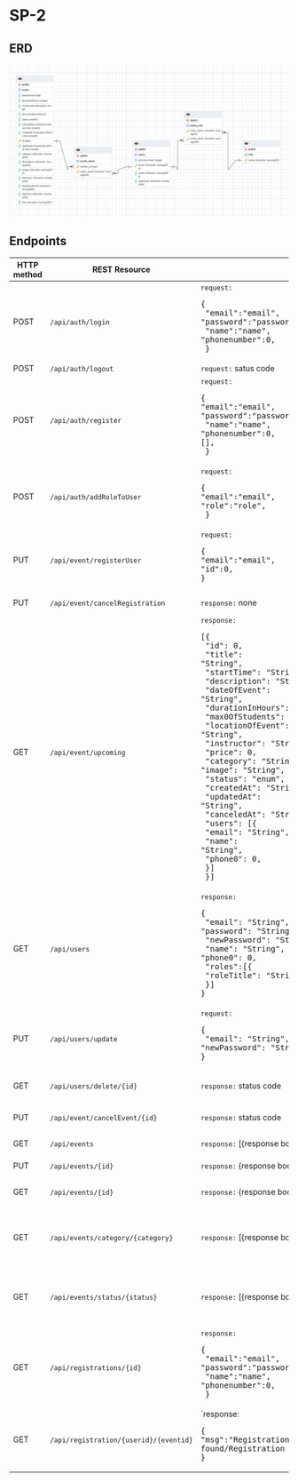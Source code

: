 # SP-2

## ERD
![Image of ERD](doc/ERD.png)
 
 ## Endpoints

| HTTP method | REST Resource             |                              | Comment                     |
|-------------|---------------------------|------------------------------|-----------------------------|
| POST | `/api/auth/login`         | `request:` <br><pre lang="json">{&#13; "email":"email",&#13; "password":"password",&#13; "name":"name",&#13;"phonenumber":0,&#13; }</pre>  | Login |
| POST | `/api/auth/logout`        | `request:` satus code  | Logout |
| POST | `/api/auth/register`      | `request:` <br><pre lang="json">{&#13;"email":"email",&#13; "password":"password",&#13; "name":"name",&#13;"phonenumber":0,&#13;[],&#13; }</pre>  | Register |
| POST | `/api/auth/addRoleToUser` | `request:` <br><pre lang="json">{&#13;"email":"email",&#13;"role":"role",&#13; }</pre>  | Add a role to a user |
| PUT | `/api/event/registerUser` | `request:` <br><pre lang="json">{&#13;"email":"email",&#13;"id":0,&#13; }</pre>  | Adds a user to an event |          
| PUT | `/api/event/cancelRegistration`| `response:` none | Cancels a registration |
| GET | `/api/event/upcoming`| `response:` <br><pre lang="json">[{&#13; "id": 0,&#13; "title": "String",&#13; "startTime": "String",&#13; "description": "String",&#13; "dateOfEvent": "String",&#13; "durationInHours": 0,&#13; "max0OfStudents": 0,&#13; "locationOfEvent": "String",&#13; "instructor": "String",&#13; "price": 0,&#13; "category": "String",&#13; "image": "String",&#13; "status": "enum",&#13; "createdAt": "String",&#13; "updatedAt": "String",&#13; "canceledAt": "String",&#13; "users": [{&#13;  "email": "String",&#13;  "name": "String",&#13;  "phone0": 0,&#13;  }]&#13; }]</pre>  | Retrive all upcoming events |
| GET | `/api/users`| `response:` <br><pre lang="json">{&#13; "email": "String",&#13; "password": "String",&#13; "newPassword": "String",&#13; "name": "String",&#13; "phone0": 0,&#13; "roles":[{&#13;  "roleTitle": "String"&#13;  }]&#13;}</pre>  | Retrive all users |
| PUT | `/api/users/update`| `request:` <br><pre lang="json">{&#13;  "email": "String",&#13;  "newPassword": "String"&#13;}</pre>  | update a user |
| GET | `/api/users/delete/{id}`| `response:` status code  | Delete a specific user |
| PUT | `/api/event/cancelEvent/{id}`| `response:` status code  | Cancels a spesific event |
| GET | `/api/events` | `response:` [{response body}]  | Retrieve all events |
| PUT | `/api/events/{id}` | `response:` {response body}  | Updates an event |
| GET | `/api/events/{id}` | `response:` {response body}  | Retrieves a spesific event |
| GET | `/api/events/category/{category}`             | `response:` [{response body}]  | Retrieves the subset of all events that have a spcific category |
| GET | `/api/events/status/{status}`             | `response:` [{response body}]  | Retrieves the subset of all events that have a spcific status |
| GET | `/api/registrations/{id}`         | `response:` <br><pre lang="json">{&#13; "email":"email",&#13; "password":"password",&#13; "name":"name",&#13;"phonenumber":0,&#13; }</pre>  | Retrieves all registrations to a spesific event |
| GET | `/api/registration/{userid}/{eventid}` | `response:<br><pre lang="json">{&#13;"msg":"Registration found/Registration not found"&#13;}</pre> | Tells if the user is registed to a spesific event |
